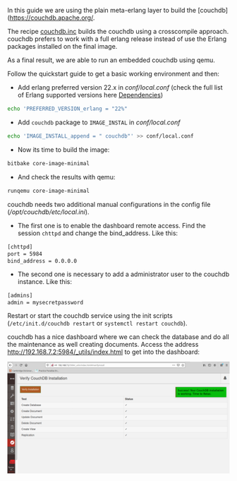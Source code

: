 In this guide we are using the plain meta-erlang layer to build the [couchdb](https://couchdb.apache.org/.

The recipe [couchdb.inc](https://github.com/joaohf/meta-erlang/blob/master/recipes-database/couchdb/couchdb.inc) builds the couchdb using a crosscompile approach. couchdb prefers to work with a full erlang release instead of use the Erlang packages installed on the final image.

As a final result, we are able to run an embedded couchdb using qemu.

Follow the quickstart guide to get a basic working environment and then:

 * Add erlang preferred version 22.x in _conf/local.conf_ (check the full list of Erlang supported versions here [Dependencies](https://docs.couchdb.org/en/stable/install/unix.html#dependencies))
```bash
echo 'PREFERRED_VERSION_erlang = "22%"
```
 * Add `couchdb` package to `IMAGE_INSTAL` in _conf/local.conf_
```bash
echo 'IMAGE_INSTALL_append = " couchdb"' >> conf/local.conf
```
 * Now its time to build the image:
```bash
bitbake core-image-minimal
```
 * And check the results with qemu:
```bash
runqemu core-image-minimal
```

couchdb needs two additional manual configurations in the config file (_/opt/couchdb/etc/local.ini_).

 * The first one is to enable the dashboard remote access. Find the session `chttpd` and change the bind_address. Like this:
```
[chttpd]
port = 5984 
bind_address = 0.0.0.0
```
 * The second one is necessary to add a administrator user to the couchdb instance. Like this:
```
[admins]
admin = mysecretpassword
```

Restart or start the couchdb service using the init scripts (`/etc/init.d/couchdb restart` or `systemctl restart couchdb`).

couchdb has a nice dashboard where we can check the database and do all the maintenance as well creating documents. Access the address http://192.168.7.2:5984/_utils/index.html to get into the dashboard:

![couchdb dashboard](_media/couchdb_dashboard.png)

